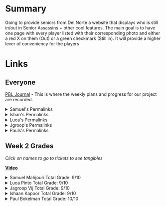 # Summary

Going to provide seniors from Del Norte a website that displays who is still in/out in Senior Assassins + other cool features. The main goal is to have one page with every player listed with their corresponding photo and either a red X on them (Out) or a green checkmark (Still in). It will provide a higher lever of conveniency for the players

# Links

## Everyone

[PBL Journal](https://docs.google.com/document/d/18HXRgCK03j-oEDDNULipVbmPbQST__IhFfyIKpCGtlQ/edit?usp=sharing) - This is where the weekly plans and progress for our project are recorded.

<details>
<summary>Samuel's Permalinks</summary>
<br>

[Sam's Test Corrections](https://docs.google.com/document/d/1J4m888ltQZlV-p-JNlWyx65KKhqEcEW78RdUCDcRjAw/edit?usp=sharing)

[Sam's Tech Talk Notes](https://docs.google.com/document/d/13WPnSnMtUL4bnp5dOZ6WDeoVuI1OcW0uZbBc3tLvT2U/edit?usp=sharing)

</details>

<details>
<summary>Ishan's Permalinks</summary>
<br>

[Ishan's Ticket of the Week](https://github.com/paul-bokelman/m221/issues/10)
  
</details>

</details>

<details>
<summary>Luca's Permalinks</summary>
<br>

[Luca Pinto Journal](https://docs.google.com/document/d/1o6jel5V2YsOTTnGLbwFYh2T1PtHx-hJ2KlFS8i6V_qs/edit?usp=sharing)

[Luca's Ticket of the Week](https://github.com/paul-bokelman/m221/issues/10)
  
</details>

<details>
<summary>Jgroop's Permalinks</summary>
<br>

[Jagroop's Tech Talk Notes](https://docs.google.com/document/d/1IRCmN5pN-XwPg-95OPInClvOLiPKVoRwjU31HO49Sus/edit)

[Jagroop's Ticket of the Week](https://github.com/paul-bokelman/m221/issues/8)
  
</details>

<details>
<summary>Pauls's Permalinks</summary>
<br>
 
[Paul's Journal](https://docs.google.com/document/d/12QFLbm3LEl3rWMRoM3ZKEnSf0CLwelTJDJ3ESmEY55M/edit#heading=h.pkw01rg8bsdy)

[Paul's Ticket of the Week](https://github.com/paul-bokelman/m221/issues/9)
  
</details>

## Week 2 Grades

_Click on names to go to tickets to see tangibles_

**[Video](https://www.youtube.com/watch?v=J5mrEDij27Y)**

<details>
<summary>Samuel Mahjouri Total Grade: 9/10</summary>
<br>

[Samuel Mahjouri Team Grade](https://github.com/paul-bokelman/m221/issues/7): 4/5 - Didn't complete all technical tangibles but I believe I was able to finally successfully coordinate our

Samuel Mahouri Self Grade: 5/5 - I did both of my Test Corrections on time and my plan for the rest of the year is to bring my laptop into school

</details>

<details>
<summary>Luca Pinto Total Grade: 9/10</summary>
<br>

Luca Pinto Team Grade: 4/5 - Didn't do his tangibles on time but still did them

Luca Pinto Self Grade: 5/5 -

</details>

<details>
<summary>Jagroop Vij Total Grade: 9/10</summary>
<br>

Jagroop Vij Team Grade: 5/5 - Completed my tangibles

Jagroop Vij Self Grade: 4/5 - I completed my test corrections but did them a bit late so I took away one point

</details>

<details>
<summary>Ishaan Kapoor Total Grade: 9/10</summary>
<br>

**Ishaan Kapoor Total Grade: 8/10**

Ishaan Kapoor Team Grade: 5/5 - Completed my tangibles

Ishaan Kapoor Self Grade: 4/5 - I completed my test corrections but did them a bit late so I took away one point

</details>

<details>
<summary>Paul Bokelman Total Grade: 10/10 </summary>
<br>

[Paul Bokelman Team Grade](https://github.com/paul-bokelman/m221/issues/9): 5/5 - Completed my tangibles on time.

Paul Bokelman Self Grade: 5/5 - I did everything on time but there was major communication issues.

</details>
